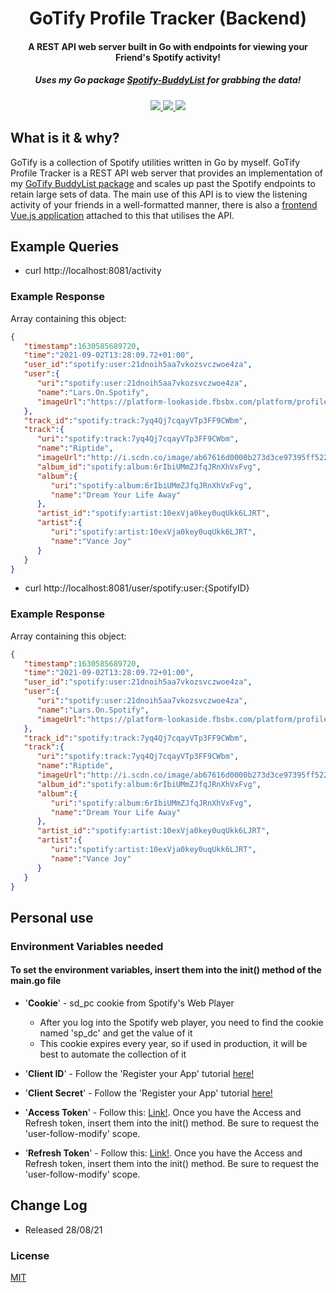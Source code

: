 <h1 align="center">
  GoTify Profile Tracker (Backend)
</h1>

<h4 align="center">A REST API web server built in Go with endpoints for viewing your Friend's Spotify activity!</h4>
<h5 align="center">Uses my Go package <a href="https://github.com/nathanjukes/GoTify-BuddyListt">Spotify-BuddyList</a> for grabbing the data!</h5>


<p align="center">
  <a href="https://github.com/nathanjukes/GoTify-Profile-Tracker">
      <img src="https://scrutinizer-ci.com/g/pH7Software/pH7-Social-Dating-CMS/badges/build.png?b=master">
  </a>
  <a href="https://github.com/nathanjukes/GoTify-Profile-Tracker">
    <img src="https://img.shields.io/badge/version-v1.0-blue">
  </a>
  <a href="https://github.com/nathanjukes/GoTify-Profile-Tracker/blob/master/LICENSE.md">
    <img src="https://img.shields.io/github/license/Naereen/StrapDown.js.svg">
  </a>
</p>

## What is it & why?

GoTify is a collection of Spotify utilities written in Go by myself. GoTify Profile Tracker is a REST API web server that provides an implementation of my <a href="https://github.com/nathanjukes/GoTify-BuddyList">GoTify BuddyList package</a> and scales up past the Spotify endpoints to retain large sets of data. The main use of this API is to view the listening activity of your friends in a well-formatted manner, there is also a <a href="https://github.com/nathanjukes/GoTify-Profile-Tracker-Frontend">frontend Vue.js application</a> attached to this that utilises the API. 

## Example Queries

- curl http://localhost:8081/activity

### Example Response

Array containing this object:

```json
{
   "timestamp":1630585689720,
   "time":"2021-09-02T13:28:09.72+01:00",
   "user_id":"spotify:user:21dnoih5aa7vkozsvczwoe4za",
   "user":{
      "uri":"spotify:user:21dnoih5aa7vkozsvczwoe4za",
      "name":"Lars.On.Spotify",
      "imageUrl":"https://platform-lookaside.fbsbx.com/platform/profilepic/?asid=541218032718353&height=50&width=50&ext=1632658424&hash=AeQSx5CUG26hrnhmIXA"
   },
   "track_id":"spotify:track:7yq4Qj7cqayVTp3FF9CWbm",
   "track":{
      "uri":"spotify:track:7yq4Qj7cqayVTp3FF9CWbm",
      "name":"Riptide",
      "imageUrl":"http://i.scdn.co/image/ab67616d0000b273d3ce97395ff522b0d70c1094",
      "album_id":"spotify:album:6rIbiUMmZJfqJRnXhVxFvg",
      "album":{
         "uri":"spotify:album:6rIbiUMmZJfqJRnXhVxFvg",
         "name":"Dream Your Life Away"
      },
      "artist_id":"spotify:artist:10exVja0key0uqUkk6LJRT",
      "artist":{
         "uri":"spotify:artist:10exVja0key0uqUkk6LJRT",
         "name":"Vance Joy"
      }
   }
}
```

- curl http://localhost:8081/user/spotify:user:{SpotifyID}

### Example Response

Array containing this object:

```json
{
   "timestamp":1630585689720,
   "time":"2021-09-02T13:28:09.72+01:00",
   "user_id":"spotify:user:21dnoih5aa7vkozsvczwoe4za",
   "user":{
      "uri":"spotify:user:21dnoih5aa7vkozsvczwoe4za",
      "name":"Lars.On.Spotify",
      "imageUrl":"https://platform-lookaside.fbsbx.com/platform/profilepic/?asid=541218032718353&height=50&width=50&ext=1632658424&hash=AeQSx5CUG26hrnhmIXA"
   },
   "track_id":"spotify:track:7yq4Qj7cqayVTp3FF9CWbm",
   "track":{
      "uri":"spotify:track:7yq4Qj7cqayVTp3FF9CWbm",
      "name":"Riptide",
      "imageUrl":"http://i.scdn.co/image/ab67616d0000b273d3ce97395ff522b0d70c1094",
      "album_id":"spotify:album:6rIbiUMmZJfqJRnXhVxFvg",
      "album":{
         "uri":"spotify:album:6rIbiUMmZJfqJRnXhVxFvg",
         "name":"Dream Your Life Away"
      },
      "artist_id":"spotify:artist:10exVja0key0uqUkk6LJRT",
      "artist":{
         "uri":"spotify:artist:10exVja0key0uqUkk6LJRT",
         "name":"Vance Joy"
      }
   }
}
```

## Personal use

<h3>Environment Variables needed</h3>
<h4>To set the environment variables, insert them into the init() method of the main.go file</h4>

- '<b>Cookie</b>' - sd_pc cookie from Spotify's Web Player
    - After you log into the Spotify web player, you need to find the cookie named 'sp_dc' and get the value of it
    - This cookie expires every year, so if used in production, it will be best to automate the collection of it

- '<b>Client ID</b>' - Follow the 'Register your App' tutorial <a href="https://developer.spotify.com/documentation/general/guides/app-settings/">here!</a> 
    
- '<b>Client Secret</b>' - Follow the 'Register your App' tutorial <a href="https://developer.spotify.com/documentation/general/guides/app-settings/">here!</a> 
    
- '<b>Access Token</b>' - Follow this: <a href="https://developer.spotify.com/documentation/general/guides/authorization-guide/#authorization-code-flow">Link!</a>. Once you have the Access and Refresh token, insert them into the init() method. Be sure to request the 'user-follow-modify' scope.
    
- '<b>Refresh Token</b>' - Follow this: <a href="https://developer.spotify.com/documentation/general/guides/authorization-guide/#authorization-code-flow">Link!</a>. Once you have the Access and Refresh token, insert them into the init() method. Be sure to request the 'user-follow-modify' scope.
    
## Change Log

- Released 28/08/21

### License
[MIT](https://github.com/nathanjukes/GoTify-Profile-Tracker/blob/master/LICENSE.md)
